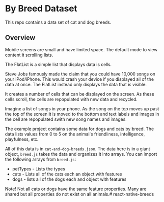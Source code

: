 # By Breed Dataset

This repo contains a data set of cat and dog breeds. 

## Overview 

Mobile screens are small and have limited space. The default mode to view content it scrolling lists. 

The FlatList is a simple list that displays data is cells. 

Steve Jobs famously made the claim that you could have 10,000 songs on your iPod/iPhone. This would crash your device if you displayed all of the data at once. The FlatList instead only displays the data that is visible. 

It creates a number of cells that can be displayed on the screen. As these cells scroll, the cells are repopulated with new data and recycled. 

Imagine a list of songs in your phone. As the song on the top moves up past the top of the screen it is moved to the bottom and text labels and images in the cell are repopulated swith new song names and images.  

The example project contains some data for dogs and cats by breed. The data lists values from 0 to 5 on the animal's friendliness, intelligence, playfulness, etc. 

All of this data is in `cat-and-dog-breeds.json`. The data here is in a giant object, `breed.js` takes the data and organizes it into arrays. You can import the following arrays from `breed.js`:

- petTypes - Lists the types
- cats - Lists all of the cats each an object with features
- dogs - lists all of the dogs each and object with features

Note! Not all cats or dogs have the same feature properties. Many are shared but all properties do not exist on all animals.# react-native-breeds
